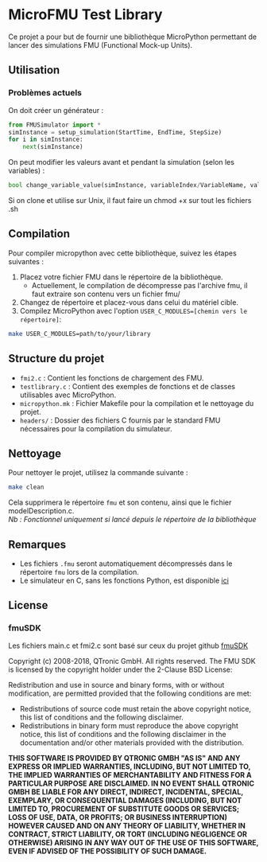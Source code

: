 # MicroFMU Test Library

Ce projet a pour but de fournir une bibliothèque MicroPython permettant de lancer des simulations FMU (Functional Mock-up Units).

## Utilisation

### Problèmes actuels

On doit créer un générateur :
```python
from FMUSimulator import *
simInstance = setup_simulation(StartTime, EndTime, StepSize)
for i in simInstance:
	next(simInstance)
```

On peut modifier les valeurs avant et pendant la simulation (selon les variables) :
```python
bool change_variable_value(simInstance, variableIndex/VariableName, value)
```

Si on clone et utilise sur Unix, il faut faire un chmod +x sur tout les fichiers .sh

## Compilation

Pour compiler micropython avec cette bibliothèque, suivez les étapes suivantes :

1. Placez votre fichier FMU dans le répertoire de la bibliothèque.
	- Actuellement, le compilation de décompresse pas l'archive fmu, il faut extraire son contenu vers un fichier fmu/ 
2. Changez de répertoire et placez-vous dans celui du matériel cible.
3. Compilez MicroPython avec l'option `USER_C_MODULES=[chemin vers le répertoire]`:

```sh
make USER_C_MODULES=path/to/your/library
```

## Structure du projet

- `fmi2.c` : Contient les fonctions de chargement des FMU.
- `testlibrary.c` : Contient des exemples de fonctions et de classes utilisables avec MicroPython.
- `micropython.mk` : Fichier Makefile pour la compilation et le nettoyage du projet.
- `headers/` : Dossier des fichiers C fournis par le standard FMU nécessaires pour la compilation du simulateur.

## Nettoyage

Pour nettoyer le projet, utilisez la commande suivante :

```sh
make clean
```

Cela supprimera le répertoire `fmu` et son contenu, ainsi que le fichier modelDescription.c.  
*Nb : Fonctionnel uniquement si lancé depuis le répertoire de la bibliothèque*  

## Remarques

- Les fichiers `.fmu` seront automatiquement décompressés dans le répertoire `fmu` lors de la compilation.  
- Le simulateur en C, sans les fonctions Python, est disponible [ici](https://github.com/Imaginus02/FMUSimulator)

## License

### fmuSDK

Les fichiers main.c et fmi2.c sont basé sur ceux du projet github [fmuSDK](https://github.com/qtronic/fmusdk)  

Copyright (c) 2008-2018, QTronic GmbH. All rights reserved. The FMU SDK is licensed by the copyright holder under the 2-Clause BSD License:

Redistribution and use in source and binary forms, with or without modification, are permitted provided that the following conditions are met:

- Redistributions of source code must retain the above copyright notice, this list of conditions and the following disclaimer.
- Redistributions in binary form must reproduce the above copyright notice, this list of conditions and the following disclaimer in the documentation and/or other materials provided with the distribution.

**THIS SOFTWARE IS PROVIDED BY QTRONIC GMBH "AS IS" AND ANY EXPRESS OR IMPLIED WARRANTIES, INCLUDING, BUT NOT LIMITED TO, THE IMPLIED WARRANTIES OF MERCHANTABILITY AND FITNESS FOR A PARTICULAR PURPOSE ARE DISCLAIMED. IN NO EVENT SHALL QTRONIC GMBH BE LIABLE FOR ANY DIRECT, INDIRECT, INCIDENTAL, SPECIAL, EXEMPLARY, OR CONSEQUENTIAL DAMAGES (INCLUDING, BUT NOT LIMITED TO, PROCUREMENT OF SUBSTITUTE GOODS OR SERVICES; LOSS OF USE, DATA, OR PROFITS; OR BUSINESS INTERRUPTION) HOWEVER CAUSED AND ON ANY THEORY OF LIABILITY, WHETHER IN CONTRACT, STRICT LIABILITY, OR TORT (INCLUDING NEGLIGENCE OR OTHERWISE) ARISING IN ANY WAY OUT OF THE USE OF THIS SOFTWARE, EVEN IF ADVISED OF THE POSSIBILITY OF SUCH DAMAGE.**